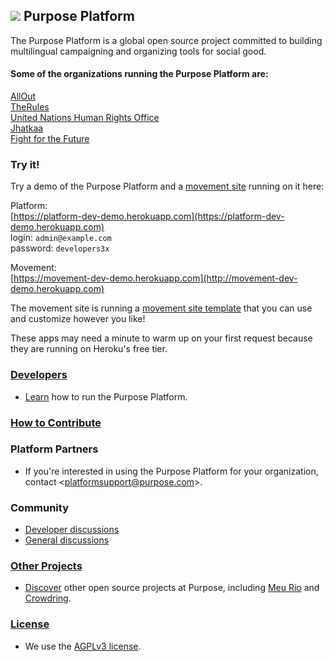 ## ![](https://purpose-platform.s3.amazonaws.com/github.wiki.images/logo.png) Purpose Platform

The Purpose Platform is a global open source project committed to building multilingual campaigning and organizing tools for social good.

#### Some of the organizations running the Purpose Platform are:  

[AllOut](https://allout.org/en)  
[TheRules](http://www.therules.org/)  
[United Nations Human Rights Office](https://www.unfe.org/en)  
[Jhatkaa](http://www.jhatkaa.org/)  
[Fight for the Future](http://www.fightforthefuture.org/)

### Try it!

Try a demo of the Purpose Platform and a [movement site](https://github.com/PurposeOpen/Movement) running on it here:

Platform:  
[https://platform-dev-demo.herokuapp.com](https://platform-dev-demo.herokuapp.com)  
login: `admin@example.com`  
password: `developers3x`

Movement:  
[https://movement-dev-demo.herokuapp.com](http://movement-dev-demo.herokuapp.com)

The movement site is running a [movement site template](https://github.com/PurposeOpen/Movement) that you can use and customize however you like!

These apps may need a minute to warm up on your first request because they are running on Heroku's free tier.

### [Developers](https://github.com/PurposeOpen/Platform/wiki/Developers)
- [Learn](https://github.com/PurposeOpen/Platform/wiki/Developers) how to run the Purpose Platform.

### [How to Contribute](https://github.com/PurposeOpen/Platform/wiki/How-to-Contribute)

### Platform Partners
- If you're interested in using the Purpose Platform for your organization, contact <<platformsupport@purpose.com>>.

### Community
- [Developer discussions](http://groups.google.com/group/purpose-platform-dev)
- [General discussions](http://groups.google.com/group/purpose-platform-general)

### [Other Projects](https://github.com/PurposeOpen/Platform/wiki/Other-Projects)
- [Discover](https://github.com/PurposeOpen/Platform/wiki/Other-Projects) other open source projects at Purpose, including [Meu Rio](https://github.com/meurio/meurio) and [Crowdring](https://github.com/therules/CrowdRing).

### [License](https://github.com/PurposeOpen/Platform/wiki/License)
- We use the [AGPLv3 license](https://github.com/PurposeOpen/Platform/wiki/License).
